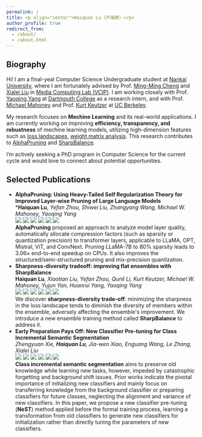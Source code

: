 ```yaml
---
permalink: /
title: <p align="center">Haiquan Lu（卢海泉）</p>
author_profile: true
redirect_from: 
  - /about/
  - /about.html
---
```

  
Biography
------
Hi! I am a final-yeal Computer Science Undergraduate student at [Nankai University](https://www.nankai.edu.cn/main.htm), where I am fortunately advised by Prof. [Ming-Ming Cheng](https://mmcheng.net/cmm/comment-page-1/) and [Xialei Liu](https://mmcheng.net/xliu/) in [Media Computing Lab (VCIP)](https://mmcheng.net). I am working closely with Prof. [Yaoqing Yang](https://sites.google.com/site/yangyaoqingcmu/) at [Dartmouth College](https://home.dartmouth.edu) as a research intern, and with Prof. [Michael Mahoney](https://nicholas.carlini.com) and Prof. [Kurt Keutzer](https://people.eecs.berkeley.edu/~keutzer/) at [UC Berkeley](https://www.berkeley.edu).

My research focuses on **Mechine Learning** and its real-world applications. I am currently working on improving **efficiency, transparency, and robustness** of mechine learning models, utilizing high-dimension features such as [loss landscapes](https://sites.google.com/view/hidimlearning23/home?authuser=0), [weight matrix analysis](https://sites.google.com/view/heavy-tails-ml-2023). This research contributes to [AlphaPruning](https://arxiv.org/pdf/2410.10912) and [SharpBalance](https://arxiv.org/pdf/2407.12996).

I’m actively seeking a PhD program in Computer Science for the current cycle and would love to connect about potential opportunities.


Selected Publications
------
+ **AlphaPruning: Using Heavy-Tailed Self Regularization Theory for Improved Layer-wise Pruning of Large Language Models** <br/>  ***Haiquan Lu**, *Yefan Zhou, Shiwei Liu, Zhangyang Wang, Michael W. Mahoney, Yaoqing Yang* <br/> [![](https://img.shields.io/badge/NeurIPS-2024-e1dd72)](https://openreview.net/forum?id=fHq4x2YXVv&referrer=%5BAuthor%20Console%5D(%2Fgroup%3Fid%3DNeurIPS.cc%2F2024%2FConference%2FAuthors%23your-submissions)) [![](https://img.shields.io/badge/Paper-a9cce3)](https://www.arxiv.org/pdf/2410.10912) [![](https://img.shields.io/badge/Website-bf2c34)](https://neurips.cc/virtual/2024/poster/94217) [![](https://img.shields.io/badge/Poster-f47a60)](https://neurips.cc/media/PosterPDFs/NeurIPS%202024/94217.png?t=1733538065.8645315) [![](https://img.shields.io/badge/Slides-097770)](https://docs.google.com/presentation/d/1LZlIC7l2Ysod0SVQb9xi0PU0FZC23sBQBzULLXIFo7U/edit?usp=sharing) [![](https://img.shields.io/badge/Code-4d5198)](https://github.com/haiquanlu/AlphaPruning) <br/> **AlphaPruning** proposed an approach to analyze model layer quality, automatically allocate compression factors (such as sparsity or quantization precision) to transformer layers, applicable to LLaMA, OPT, Mistral, ViT, and ConvNext. Pruning LLaMA-7B to 80% sparsity leads to 3.06× end-to-end speedup on CPUs. It
also improves the structured/semi-structured pruning and mix-precision quantization.
+ **Sharpness-diversity tradeoff: improving flat ensembles with SharpBalance** <br/> **Haiquan Lu**, *Xiaotian Liu, Yefan Zhou, Qunli Li, Kurt Keutzer, Michael W. Mahoney, Yujun Yan, Huanrui Yang, Yaoqing Yang* <br/> [![](https://img.shields.io/badge/NeurIPS-2024-e1dd72)](https://openreview.net/forum?id=wJaCsnT9UE&referrer=%5BAuthor%20Console%5D(%2Fgroup%3Fid%3DNeurIPS.cc%2F2024%2FConference%2FAuthors%23your-submissions)) [![](https://img.shields.io/badge/Paper-a8c66c)](https://arxiv.org/pdf/2407.12996) [![](https://img.shields.io/badge/Website-bf2c34)](https://neurips.cc/virtual/2024/poster/93160) [![](https://img.shields.io/badge/Poster-f47a60)](https://neurips.cc/media/PosterPDFs/NeurIPS%202024/93160.png?t=1733545349.459817) [![](https://img.shields.io/badge/Slides-097770)](https://docs.google.com/presentation/d/1o2clZCjMDsPlr3bIy14wSojsx0lMR71OpLNk5yhWIc8/edit?usp=sharing) [![](https://img.shields.io/badge/Code-4d5198)](https://github.com/haiquanlu/SharpBalance) <br/> We discover **sharpness-diversity trade-off**: minimizing the sharpness in the loss landscape tends to diminish the diversity of members within the ensemble, adversely affecting the ensemble's improvement. We introduce a new ensemble training method called **SharpBalance** to address it.
+ **Early Preparation Pays Off: New Classifier Pre-tuning for Class Incremental Semantic Segmentation** <br/> *Zhengyuan Xie, **Haiquan Lu**, Jia-wen Xiao, Enguang Wang, Le Zhang, Xialei Liu* <br/> [![](https://img.shields.io/badge/ECCV-2024-e1dd72)](https://www.ecva.net/papers/eccv_2024/papers_ECCV/papers/03745.pdf) [![](https://img.shields.io/badge/Paper-a8c66c)](https://arxiv.org/pdf/2407.14142) [![](https://img.shields.io/badge/Website-bf2c34)](https://eccv.ecva.net/virtual/2024/poster/414) [![](https://img.shields.io/badge/Poster-f47a60)](https://neurips.cc/media/PosterPDFs/NeurIPS%202024/93160.png?t=1733545349.459817) [![](https://img.shields.io/badge/Vedio-097770)](https://youtu.be/-KH5ZiOyKrI) [![](https://img.shields.io/badge/Code-4d5198)](https://github.com/zhengyuan-xie/ECCV24_NeST) <br/> **Class incremental semantic segmentation** aims to preserve old knowledge while learning new tasks, however, impeded by catastrophic forgetting and background shift issues. Prior works indicate the pivotal importance of initializing new classifiers and mainly focus on transferring knowledge from the background classifier or preparing classifiers for future classes, neglecting the alignment and variance of new classifiers. In this paper, we propose a new classifier pre-tuning (**NeST**) method applied before the formal training process, learning a transformation from old classifiers to generate new classifiers for initialization rather than directly tuning the parameters of new classifiers.

<div style="height: 300px;"></div>

<script type="text/javascript" id="clstr_globe" src="//clustrmaps.com/globe.js?d=RDdNMEkPYOvHnn4Mr-0kAnakB8Z_o6113sJcvEWqA_4"></script>
